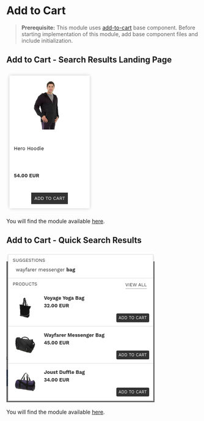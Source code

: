 # Add to Cart

>**Prerequisite:**
>This module uses [add-to-cart](/components/add-to-cart) base component. Before starting implementation of this module, add base component files and include initialization.

## Add to Cart - Search Results Landing Page

![landing add to cart](/modules/add-to-cart/images/image001.png)

You will find the module available [here](/modules/add-to-cart/landing).

## Add to Cart - Quick Search Results

![quick add to cart](/modules/add-to-cart/images/image002.png)

You will find the module available [here](/modules/add-to-cart/quick).
